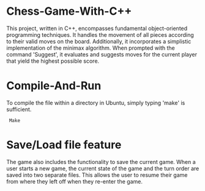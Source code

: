 # Chess-Game-With-C++
 This project, written in C++, encompasses fundamental object-oriented programming techniques. It handles the movement of all pieces according to their valid moves on the board. Additionally, it incorporates a simplistic implementation of the minimax algorithm. When prompted with the command 'Suggest', it evaluates and suggests moves for the current player that yield the highest possible score.

# Compile-And-Run
 To compile the file within a directory in Ubuntu, simply typing 'make' is sufficient.
  <p> <code> Make  </code></p>

# Save/Load file feature
 The game also includes the functionality to save the current game. When a user starts a new game, the current state of the game and the turn order are saved into two separate files. This allows the user to resume their game from where they left off when they re-enter the game.
